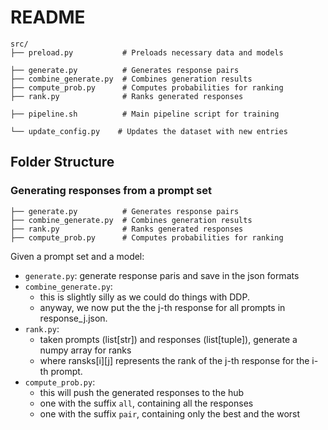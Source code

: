 # README

```
src/
├── preload.py           # Preloads necessary data and models

├── generate.py          # Generates response pairs
├── combine_generate.py  # Combines generation results
├── compute_prob.py      # Computes probabilities for ranking
├── rank.py              # Ranks generated responses

├── pipeline.sh          # Main pipeline script for training

└── update_config.py    # Updates the dataset with new entries
```

## Folder Structure
### Generating responses from a prompt set
```
├── generate.py          # Generates response pairs
├── combine_generate.py  # Combines generation results
├── rank.py              # Ranks generated responses
├── compute_prob.py      # Computes probabilities for ranking
```
Given a prompt set and a model:
- `generate.py`: generate response paris and save in the json formats
- `combine_generate.py`: 
    - this is slightly silly as we could do things with DDP.
    - anyway, we now put the the j-th response for all prompts in response_j.json.
- `rank.py`:
    - taken prompts (list[str]) and responses (list[tuple]), generate a numpy array for ranks
    - where ransks[i][j] represents the rank of the j-th response for the i-th prompt.
- `compute_prob.py`:
    - this will push the generated responses to the hub
    - one with the suffix `all`, containing all the responses
    - one with the suffix `pair`, containing only the best and the worst
